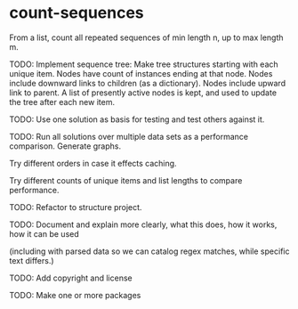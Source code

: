 # count-sequences
From a list, count all repeated sequences of min length n, up to max length m.

TODO: Implement sequence tree: Make tree structures starting with each unique item.
      Nodes have count of instances ending at that node.
      Nodes include downward links to children (as a dictionary).
      Nodes include upward link to parent.
      A list of presently active nodes is kept, and used to update the tree after each new item.

TODO: Use one solution as basis for testing and test others against it.

TODO: Run all solutions over multiple data sets as a performance comparison. Generate graphs.

 Try different orders in case it effects caching.

 Try different counts of unique items and list lengths to compare performance.

TODO: Refactor to structure project.

TODO: Document and explain more clearly, what this does, how it works, how it can be used

 (including with parsed data so we can catalog regex matches, while specific text differs.)

TODO: Add copyright and license

TODO: Make one or more packages
